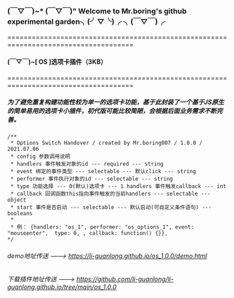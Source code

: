 ### (￣▽￣)~* (￣▽￣)" Welcome to Mr.boring's github experimental garden╮(╯▽╰)╭ ╮(￣▽￣)╭

=====================================================================================
####  (￣▽￣)~[ OS ]选项卡插件（3KB）
=====================================================================================
##### 为了避免重复构建功能性较为单一的选项卡功能，基于此封装了一个基于JS原生的简单易用的选项卡小插件，初代版可能比较简陋，会根据后面业务需求不断完善。



    /**
     * Options Switch Handover / created by Mr.boring007 / 1.0.0 / 2021.07.06
     * config 参数调用说明
     * handlers 事件触发对象的id --- required --- string
     * event 绑定的事件类型 --- selectable --- 默认click --- string
     * performer 事件执行对象的id --- selectable --- string
     * type 功能选择 --- 0(默认)选项卡 --- 1 handlers 事件触发callback --- int
     * callback 回调函数this指向事件触发的当前handlers --- selectable --- object
     * start 事件是否启动 --- selectable --- 默认启动(可自定义条件语句) --- booleans
     * 
     * 例： {handlers: "os_1", performer: "os_options_1", event: "mouseenter",  type: 0, , callback: function() {}},
    */

###### demo地址传送 --->  <https://li-guanlong.github.io/os_1.0.0/demo.html>

###### 下载插件地址传送 --->  <https://github.com/li-guanlong/li-guanlong.github.io/tree/main/os_1.0.0>
